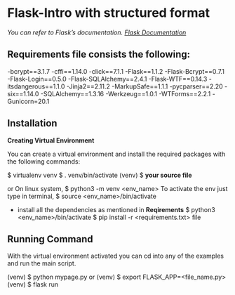 # Flask-Intro with structured format

*You can refer to Flask’s documentation.
[Flask Documentation](https://flask.palletsprojects.com/en/1.1.x/)*

## Requirements file consists the following:

-bcrypt==3.1.7
-cffi==1.14.0
-click==7.1.1
-Flask==1.1.2
-Flask-Bcrypt==0.7.1
-Flask-Login==0.5.0
-Flask-SQLAlchemy==2.4.1
-Flask-WTF==0.14.3
-itsdangerous==1.1.0
-Jinja2==2.11.2
-MarkupSafe==1.1.1
-pycparser==2.20
-six==1.14.0
-SQLAlchemy==1.3.16
-Werkzeug==1.0.1
-WTForms==2.2.1
-Gunicorn=20.1

## Installation

**Creating Virtual Environment**

You can create a virtual environment and install the required packages with the following commands:

$ virtualenv venv
$ . venv/bin/activate
(venv) $ **your source file**

or 
On linux system,
$ python3 -m venv <env_name>
To activate the env just type in terminal,
$ source <env_name>/bin/activate

- install all the dependencies as mentioned in **Reqirements**
$ python3 <env_name>/bin/activate
$ pip install -r <requirements.txt> file
## Running Command

With the virtual environment activated you can cd into any of the examples and run the main script.

(venv) $ python mypage.py
or 
(venv) $ export FLASK_APP=<file_name.py>
(venv) $ flask run

